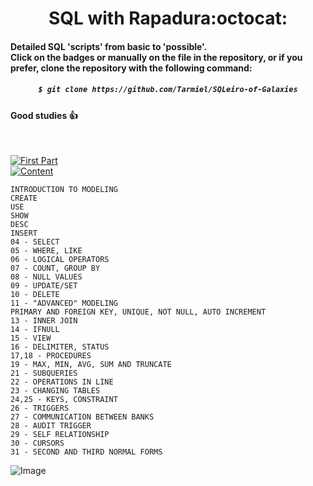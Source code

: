 <h1 align="center">SQL with Rapadura:octocat: </h1>

#### Detailed SQL 'scripts' from basic to 'possible'.<br>Click on the badges or manually on the file in the repository, or if you prefer, clone the repository with the following command:

<h5 align="center">
  
```bash
$ git clone https://github.com/Tarmiel/SQLeiro-of-Galaxies
```
</h6>

#### Good studies :+1:

<br>

[![First Part](https://img.shields.io/badge/-MySQL-4479A1?style=for-the-badge&logo=MySQL&logoWidth=78&logoColor=white&color=4479A1&labelColor=003B57)](https://github.com/Tarmiel/SQLeiro-of-Galaxies/tree/master/scripts__MySQL)
<br>
[![Content](https://img.shields.io/badge/-Content:-4479A1?style=for-the-badge&color=CC2927)](#)

    INTRODUCTION TO MODELING
    CREATE
    USE
    SHOW
    DESC
    INSERT
    04 - SELECT
    05 - WHERE, LIKE
    06 - LOGICAL OPERATORS
    07 - COUNT, GROUP BY
    08 - NULL VALUES
    09 - UPDATE/SET
    10 - DELETE
    11 - "ADVANCED" MODELING
    PRIMARY AND FOREIGN KEY, UNIQUE, NOT NULL, AUTO INCREMENT 
    13 - INNER JOIN
    14 - IFNULL
    15 - VIEW
    16 - DELIMITER, STATUS
    17,18 - PROCEDURES
    19 - MAX, MIN, AVG, SUM AND TRUNCATE
    21 - SUBQUERIES
    22 - OPERATIONS IN LINE
    23 - CHANGING TABLES
    24,25 - KEYS, CONSTRAINT
    26 - TRIGGERS
    27 - COMMUNICATION BETWEEN BANKS
    28 - AUDIT TRIGGER
    29 - SELF RELATIONSHIP
    30 - CURSORS
    31 - SECOND AND THIRD NORMAL FORMS

![Image](https://i.imgur.com/iipgZmh.gif)
